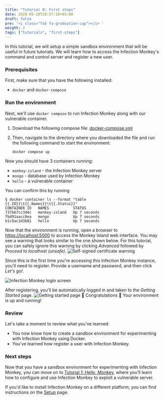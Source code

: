 ```yaml
---
title: "Tutorial 0: First steps"
date: 2020-05-26T20:57:10+03:00
draft: false
pre: '<i class="fab fa-graduation-cap"></i> '
weight: 2
tags: ["tutorials", "first-steps"]
---
```


In this tutorial, we will setup a simple sandbox environment that will be
useful in future tutorials. We will learn how to access the Infection Monkey's
command and control server and register a new user.

### Prerequisites
First, make sure that you have the following installed:
- `docker` and `docker-compose`

### Run the environment
Next, we'll use `docker compose` to run Infection Monkey along with our
vulnerable container.

1. Download the following compose file: [docker-compose.yml](docker/docker-compose.yaml)

2. Then, navigate to the directory where you downloaded the file and run the
   following command to start the environment:

   ```
   docker compose up
   ```

Now you should have 3 containers running:
- `monkey-island` - the Infection Monkey server
- `mongo` - database used by Infection Monkey
- `hello` - a vulnerable container

You can confirm this by running
```
$ docker container ls --format "table {{.ID}}\t{{.Names}}\t{{.Status}}"
CONTAINER ID   NAMES           STATUS
737b67cc344c   monkey-island   Up 7 seconds
fbd91aacc8ea   mongo           Up 7 seconds
b1c9ac1d3b81   hello           Up 7 seconds
```

Now that the environment is running, open a browser to
[https://localhost:5000](https://localhost:5000) to access the Monkey Island
web interface. You may see a warning that looks similar to the one shown below. For this tutorial, you can safely ignore this warning by clicking _Advanced_ followed by _Proceed to localhost (unsafe)_.
![Self-signed certificate warning](../../images/tutorials/first-steps/000-certificate.jpg)

Since this is the first time you're accessing this Infection
Monkey instance, you'll need to register. Provide a username and password, and
then click _Let's go!_.

![Infection Monkey login screen](../../images/tutorials/first-steps/010-registration-page.jpg)

After registering, you'll be automatically logged in and taken to the _Getting
Started_ page.
![Getting started
page](../../images/tutorials/first-steps/020-getting-started-page.jpg)
🎉 Congratulations 🎉 Your environment is up and running!

### Review
Let's take a moment to review what you've learned:
- You now know how to create a sandbox environment for experimenting with
  Infection Monkey using Docker.
- You've learned how register a user with Infection Monkey.


### Next steps
Now that you have a sandbox environment for experimenting with Infection
Monkey, you can move on to [Tutorial 1: Hello, Monkey](../hello-monkey), where
you'll learn how to configure and use Infection Monkey to exploit a vulnerable
server.

If you'd like to install Infection Monkey on a different platform, you can find
instructions on the [Setup](../../setup) page.
